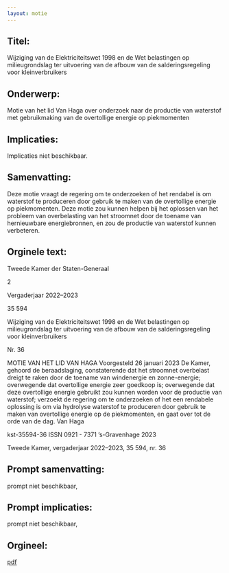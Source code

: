 ```yaml
---
layout: motie
---
```

## Titel:
Wijziging van de Elektriciteitswet 1998 en de Wet belastingen op milieugrondslag ter uitvoering van de afbouw van de salderingsregeling voor kleinverbruikers
## Onderwerp:
Motie van het lid Van Haga over onderzoek naar de productie van waterstof met gebruikmaking van de overtollige energie op piekmomenten
## Implicaties:
Implicaties niet beschikbaar.
## Samenvatting:

Deze motie vraagt de regering om te onderzoeken of het rendabel is om waterstof te produceren door gebruik te maken van de overtollige energie op piekmomenten. Deze motie zou kunnen helpen bij het oplossen van het probleem van overbelasting van het stroomnet door de toename van hernieuwbare energiebronnen, en zou de productie van waterstof kunnen verbeteren.
## Orginele text:


Tweede Kamer der Staten-Generaal

2

Vergaderjaar 2022–2023

35 594

Wijziging van de Elektriciteitswet 1998 en de
Wet belastingen op milieugrondslag ter
uitvoering van de afbouw van de
salderingsregeling voor kleinverbruikers

Nr. 36

MOTIE VAN HET LID VAN HAGA
Voorgesteld 26 januari 2023
De Kamer,
gehoord de beraadslaging,
constaterende dat het stroomnet overbelast dreigt te raken door de
toename van windenergie en zonne-energie;
overwegende dat overtollige energie zeer goedkoop is;
overwegende dat deze overtollige energie gebruikt zou kunnen worden
voor de productie van waterstof;
verzoekt de regering om te onderzoeken of het een rendabele oplossing is
om via hydrolyse waterstof te produceren door gebruik te maken van
overtollige energie op de piekmomenten,
en gaat over tot de orde van de dag.
Van Haga

kst-35594-36
ISSN 0921 - 7371
’s-Gravenhage 2023

Tweede Kamer, vergaderjaar 2022–2023, 35 594, nr. 36


## Prompt samenvatting:
prompt niet beschikbaar,

## Prompt implicaties:
prompt niet beschikbaar,
## Orgineel:
[pdf](https://gegevensmagazijn.tweedekamer.nl/OData/v4/2.0/Document(0cd22245-9dc9-4ce7-a54b-bc70eff3f414)/resource)
